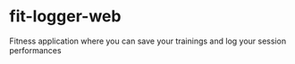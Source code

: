 # fit-logger-web
Fitness application where you can save your trainings and log your session performances
